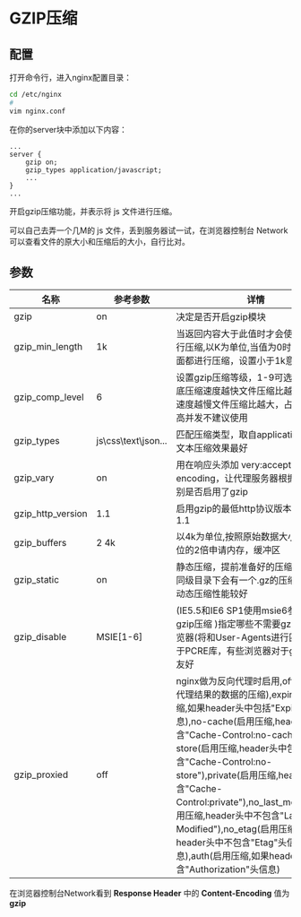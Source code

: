 # GZIP压缩

## 配置

打开命令行，进入nginx配置目录：

```bash
cd /etc/nginx
#
vim nginx.conf
```

在你的server块中添加以下内容：

```nginx
...
server {
    gzip on;
    gzip_types application/javascript;
    ...
}
...
```

开启gzip压缩功能，并表示将 js 文件进行压缩。

可以自己去弄一个几M的 js 文件，丢到服务器试一试，在浏览器控制台 Network 可以查看文件的原大小和压缩后的大小，自行比对。

## 参数

| 名称              | 参考参数             | 详情                                                         |
| ----------------- | -------------------- | ------------------------------------------------------------ |
| gzip              | on                   | 决定是否开启gzip模块                                         |
| gzip_min_length   | 1k                   | 当返回内容大于此值时才会使用gzip进行压缩,以K为单位,当值为0时，所有页面都进行压缩，设置小于1k意义不大 |
| gzip_comp_level   | 6                    | 设置gzip压缩等级，1-9可选，等级越底压缩速度越快文件压缩比越小，反之速度越慢文件压缩比越大，占用CPU，高并发不建议使用 |
| gzip_types        | js\css\text\json\... | 匹配压缩类型，取自application/type，文本压缩效果最好         |
| gzip_vary         | on                   | 用在响应头添加 very:accept-encoding，让代理服务器根据请求头识别是否启用了gzip |
| gzip_http_version | 1.1                  | 启用gzip的最低http协议版本，默认是1.1                        |
| gzip_buffers      | 2 4k                 | 以4k为单位,按照原始数据大小以4k为单位的2倍申请内存，缓冲区   |
| gzip_static       | on                   | 静态压缩，提前准备好的压缩文件，在同级目录下会有一个.gz的压缩包，避免动态压缩性能较好 |
| gzip_disable      | MSIE[1-6]            | (IE5.5和IE6 SP1使用msie6参数来禁止gzip压缩 )指定哪些不需要gzip压缩的浏览器(将和User-Agents进行匹配),依赖于PCRE库，有些浏览器对于gzip支持不友好 |
| gzip_proxied      | off                  | nginx做为反向代理时启用,off(关闭所有代理结果的数据的压缩),expired(启用压缩,如果header头中包括"Expires"头信息),no-cache(启用压缩,header头中包含"Cache-Control:no-cache"),no-store(启用压缩,header头中包含"Cache-Control:no-store"),private(启用压缩,header头中包含"Cache-Control:private"),no_last_modefied(启用压缩,header头中不包含"Last-Modified"),no_etag(启用压缩,如果header头中不包含"Etag"头信息),auth(启用压缩,如果header头中包含"Authorization"头信息) |

在浏览器控制台Network看到 **Response Header** 中的 **Content-Encoding** 值为 **gzip**